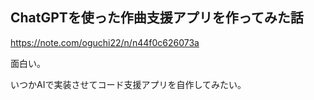 ## ChatGPTを使った作曲支援アプリを作ってみた話
https://note.com/oguchi22/n/n44f0c626073a

面白い。

いつかAIで実装させてコード支援アプリを自作してみたい。

